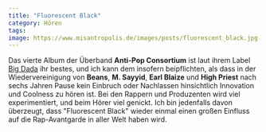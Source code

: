 ```yaml
---
title: "Fluorescent Black"
category: Hören
tags: 
image: https://www.misantropolis.de/images/posts/fluorescent_black.jpg
---
```


Das vierte Album der Überband **Anti-Pop Consortium** ist laut ihrem Label [Big Dada](http://www.bigdada.com/release.php?id=1571) ihr bestes, und ich kann dem insofern beipflichten, als dass in der Wiedervereinigung von **Beans**, **M. Sayyid**, **Earl Blaize** und **High Priest** nach sechs Jahren Pause kein Einbruch oder Nachlassen hinsichtlich Innovation und Coolness zu hören ist. Bei den Rappern und Produzenten wird viel experimentiert, und beim Hörer viel genickt. Ich bin jedenfalls davon überzeugt, dass "Fluorescent Black" wieder einmal einen großen Einfluss auf die Rap-Avantgarde in aller Welt haben wird.